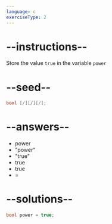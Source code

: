 ```yaml
---
language: c
exerciseType: 2
---
```


# --instructions--

Store the value `true` in the variable `power`

# --seed--

```c
bool [/][/][/];
```

# --answers--

- power
- "power"
- "true"
- true
- true
-  = 

# --solutions--

```c
bool power = true;
```
